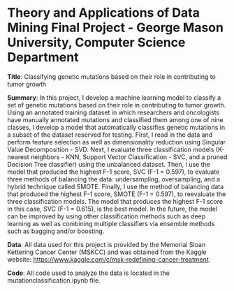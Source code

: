 # Theory and Applications of Data Mining Final Project - George Mason University, Computer Science Department

**Title**: Classifying genetic mutations based on their role in contributing to tumor growth

**Summary**: In this project, I develop a machine learning model to classify a set of genetic mutations based on their role in contributing to tumor growth. Using an annotated training dataset in which researchers and oncologists have manually annotated mutations and classified them among one of nine classes, I develop a model that automatically classifies genetic mutations in a subset of the dataset reserved for testing. First, I read in the data and perform feature selection as well as dimensionality reduction using Singular Value Decomposition - SVD. Next, I evaluate three classification models (K-nearest neighbors - KNN, Support Vector Classification - SVC, and a pruned Decision Tree classifier) using the unbalanced dataset. Then, I use the model that produced the highest F-1 score, SVC (F-1 = 0.597), to evaluate three methods of balancing the data: undersampling, oversampling, and a hybrid technique called SMOTE. Finally, I use the method of balancing data that produced the highest F-1 score, SMOTE (F-1 = 0.597), to reevaluate the three classification models. The model that produces the highest F-1 score in this case, SVC (F-1 = 0.615), is the best model. In the future, the model can be improved by using other classification methods such as deep learning as well as combining multiple classifiers via ensemble methods such as bagging and/or boosting.

**Data**: All data used for this project is provided by the Memorial Sloan Kettering Cancer Center (MSKCC) and was obtained from the Kaggle website: https://www.kaggle.com/c/msk-redefining-cancer-treatment.

**Code**: All code used to analyze the data is located in the mutationclassification.ipynb file.
